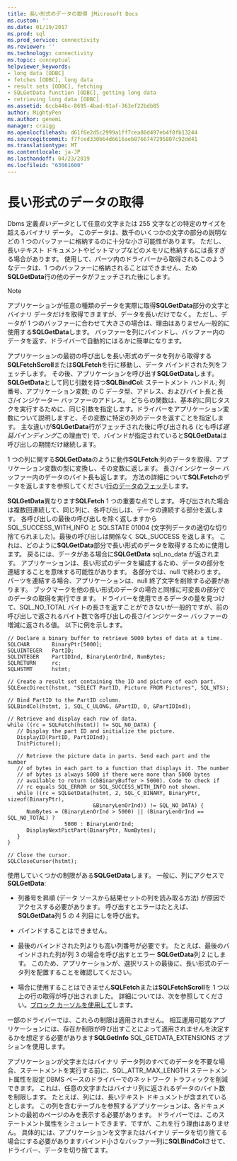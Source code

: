 ```yaml
---
title: 長い形式のデータの取得 |Microsoft Docs
ms.custom: ''
ms.date: 01/19/2017
ms.prod: sql
ms.prod_service: connectivity
ms.reviewer: ''
ms.technology: connectivity
ms.topic: conceptual
helpviewer_keywords:
- long data [ODBC]
- fetches [ODBC], long data
- result sets [ODBC], fetching
- SQLGetData function [ODBC], getting long data
- retrieving long data [ODBC]
ms.assetid: 6ccb44bc-8695-4bad-91af-363ef22bdb85
author: MightyPen
ms.author: genemi
manager: craigg
ms.openlocfilehash: d61f6e2d5c2999a1ff7cea86d497eb4f0fb13244
ms.sourcegitcommit: f7fced330b64d6616aeb8766747295807c92dd41
ms.translationtype: MT
ms.contentlocale: ja-JP
ms.lasthandoff: 04/23/2019
ms.locfileid: "63061600"
---
```

# <a name="getting-long-data"></a>長い形式のデータの取得
Dbms 定義*長いデータ*として任意の文字または 255 文字などの特定のサイズを超えるバイナリ データ。 このデータは、数千のいくつかの文字の部分の説明などの 1 つのバッファーに格納するのに十分な小さ可能性があります。 ただし、長いテキスト ドキュメントやビットマップなどのメモリに格納するには長すぎる場合があります。 使用して、パーツ内のドライバーから取得されるこのようなデータは、1 つのバッファーに格納されることはできません、ため**SQLGetData**行の他のデータがフェッチされた後にします。  
  
> [!NOTE]  
>  アプリケーションが任意の種類のデータを実際に取得**SQLGetData**部分の文字とバイナリ データだけを取得できますが、データを長いだけでなく。 ただし、データが 1 つのバッファーに合わせて大きさの場合は、理由はありません一般的に使用する**SQLGetData**します。 バッファーを列にバインドし、バッファー内のデータを返す、ドライバーで自動的にはるかに簡単になります。  
  
 アプリケーションの最初の呼び出しを長い形式のデータを列から取得する**SQLFetchScroll**または**SQLFetch**を行に移動し、データ バインドされた列をフェッチします。 その後、アプリケーションを呼び出す**SQLGetData**します。 **SQLGetData**として同じ引数を持つ**SQLBindCol**: ステートメント ハンドル; 列番号、アプリケーション変数; の C データ型、アドレス、およびバイト長と長さ/インジケーター バッファーのアドレス。 どちらの関数は、基本的に同じタスクを実行するために、同じ引数を指定します。ドライバーをアプリケーション変数について説明しますと、その変数に特定の列のデータを返すことを指定します。 主な違いが**SQLGetData**行がフェッチされた後に呼び出される (とも呼ば*遅延バインディング*この理由で) で、バインドが指定されていると**SQLGetData**は呼び出しの期間だけ継続します。  
  
 1 つの列に関する**SQLGetData**のように動作**SQLFetch**:列のデータを取得、アプリケーション変数の型に変換し、その変数に返します。 長さ/インジケーター バッファー内のデータのバイト長も返します。 方法の詳細について**SQLFetch**のデータを返しますを参照してください[行のデータのフェッチ](../../../odbc/reference/develop-app/fetching-a-row-of-data.md)します。  
  
 **SQLGetData**異なります**SQLFetch** 1 つの重要な点でします。 呼び出された場合は複数回連続して、同じ列に、各呼び出しは、データの連続する部分を返します。 各呼び出しの最後の呼び出しを除く返しますから SQL_SUCCESS_WITH_INFO と SQLSTATE 01004 (文字列データの適切な切り捨てられました)。最後の呼び出しは関係なく SQL_SUCCESS を返します。 これは、どのように**SQLGetData**部分で長い形式のデータを取得するために使用します。 戻るには、データがある場合に**SQLGetData** sql_no_data が返されます。 アプリケーションは、長い形式のデータを編成するため、データの部分を連結することを意味する可能性があります。 各部分では、null で終わります。パーツを連結する場合、アプリケーションは、null 終了文字を削除する必要があります。 ブックマークを他の長い形式のデータの場合と同様に可変長の部分でのデータの取得を実行できます。 ドライバーを使用できるデータの量を見つけて、SQL_NO_TOTAL バイトの長さを返すことができないが一般的ですが、前の呼び出しで返されるバイト数で各呼び出しの長さ/インジケーター バッファーの増減に返される値。 以下に例を示します。  
  
```  
// Declare a binary buffer to retrieve 5000 bytes of data at a time.  
SQLCHAR       BinaryPtr[5000];  
SQLUINTEGER   PartID;  
SQLINTEGER    PartIDInd, BinaryLenOrInd, NumBytes;  
SQLRETURN     rc;   
SQLHSTMT      hstmt;  
  
// Create a result set containing the ID and picture of each part.  
SQLExecDirect(hstmt, "SELECT PartID, Picture FROM Pictures", SQL_NTS);  
  
// Bind PartID to the PartID column.  
SQLBindCol(hstmt, 1, SQL_C_ULONG, &PartID, 0, &PartIDInd);  
  
// Retrieve and display each row of data.  
while ((rc = SQLFetch(hstmt)) != SQL_NO_DATA) {  
   // Display the part ID and initialize the picture.  
   DisplayID(PartID, PartIDInd);  
   InitPicture();  
  
   // Retrieve the picture data in parts. Send each part and the number   
   // of bytes in each part to a function that displays it. The number   
   // of bytes is always 5000 if there were more than 5000 bytes   
   // available to return (cbBinaryBuffer > 5000). Code to check if   
   // rc equals SQL_ERROR or SQL_SUCCESS_WITH_INFO not shown.  
   while ((rc = SQLGetData(hstmt, 2, SQL_C_BINARY, BinaryPtr, sizeof(BinaryPtr),  
                           &BinaryLenOrInd)) != SQL_NO_DATA) {  
      NumBytes = (BinaryLenOrInd > 5000) || (BinaryLenOrInd == SQL_NO_TOTAL) ?  
                  5000 : BinaryLenOrInd;  
      DisplayNextPictPart(BinaryPtr, NumBytes);  
   }  
}  
  
// Close the cursor.  
SQLCloseCursor(hstmt);  
```  
  
 使用していくつかの制限がある**SQLGetData**します。 一般に、列にアクセスで**SQLGetData**:  
  
-   列番号を昇順 (データ ソースから結果セットの列を読み取る方法) が原因でアクセスする必要があります。 呼び出すとエラーはたとえば、 **SQLGetData**列 5 の 4 列目にしを呼び出す。  
  
-   バインドすることはできません。  
  
-   最後のバインドされた列よりも高い列番号が必要です。 たとえば、最後のバインドされた列が列 3 の場合を呼び出すとエラー **SQLGetData**列 2 にします。 このため、アプリケーションが、選択リストの最後に、長い形式のデータ列を配置することを確認してください。  
  
-   場合に使用することはできません**SQLFetch**または**SQLFetchScroll**を 1 つ以上の行の取得が呼び出されました。 詳細については、次を参照してください。[ブロック カーソルを使用して](../../../odbc/reference/develop-app/using-block-cursors.md)します。  
  
 一部のドライバーでは、これらの制限は適用されません。 相互運用可能なアプリケーションには、存在か制限が呼び出すことによって適用されませんを決定するかを想定する必要があります**SQLGetInfo** SQL_GETDATA_EXTENSIONS オプションを使用します。  
  
 アプリケーションが文字またはバイナリ データ列のすべてのデータを不要な場合、ステートメントを実行する前に、SQL_ATTR_MAX_LENGTH ステートメント属性を設定 DBMS ベースのドライバーでのネットワーク トラフィックを削減できます。 これは、任意の文字またはバイナリ列に返されるデータのバイト数を制限します。 たとえば、列には、長いテキスト ドキュメントが含まれているとします。 この列を含むテーブルを参照するアプリケーションは、各ドキュメントの最初のページのみを表示する必要があります。 ドライバーでは、このステートメント属性をシミュレートできます、ですが、これを行う理由はありません。 具体的には、アプリケーションを文字またはバイナリ データを切り捨てる場合にする必要がありますバインド小さなバッファー列に**SQLBindCol**させて、ドライバー、データを切り捨てます。
